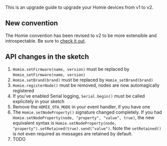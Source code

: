 This is an upgrade guide to upgrade your Homie devices from v1 to v2.

## New convention

The Homie convention has been revised to v2 to be more extensible and introspectable. Be sure to [check it out](https://github.com/marvinroger/homie/tree/v2).

## API changes in the sketch

1. `Homie.setFirmware(name, version)` must be replaced by `Homie_setFirmware(name, version)`
2. `Homie.setBrand(brand)` must be replaced by `Homie_setBrand(brand)`
3. `Homie.registerNode()` must be removed, nodes are now automagically registered
4. If you've enabled Serial logging, `Serial.begin()` must be called explicitely in your sketch
5. Remove the `HOMIE_OTA_MODE` in your event handler, if you have one
6. The `Homie.setNodeProperty()` signature changed completely. If you had `Homie.setNodeProperty(node, "property", "value", true)`, the new equivalent syntax is `Homie.setNodeProperty(node, "property").setRetained(true).send("value")`. Note the `setRetained()` is not even required as messages are retained by default.
7. TODO
